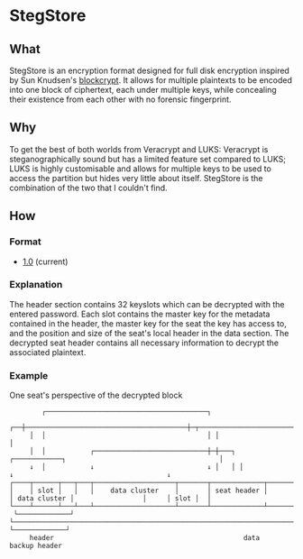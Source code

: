 # StegStore

## What

StegStore is an encryption format designed for full disk encryption inspired by
Sun Knudsen's [blockcrypt](https://github.com/superbacked/blockcrypt). It allows
for multiple plaintexts to be encoded into one block of ciphertext, each under
multiple keys, while concealing their existence from each other with no forensic
fingerprint.

## Why

To get the best of both worlds from Veracrypt and LUKS: Veracrypt is
steganographically sound but has a limited feature set compared to LUKS; LUKS is
highly customisable and allows for multiple keys to be used to access the
partition but hides very little about itself. StegStore is the combination of
the two that I couldn't find.

## How

### Format

- [1.0](format.md) (current)

### Explanation

The header section contains 32 keyslots which can be decrypted with the entered
password. Each slot contains the master key for the metadata contained in the
header, the master key for the seat the key has access to, and the position and
size of the seat's local header in the data section. The decrypted seat header
contains all necessary information to decrypt the associated plaintext.

### Example

One seat's perspective of the decrypted block

```text
        ┌────────────────────────────────────────┐
     ┌──┼────────────────────────────────────────┼─┬─────────────────────────────────────────────────────────┐
     │  │                                        │ │                                                         │
     │  │           ┌────────────────────────────┼─┼───┐ ┌────────────┐                                      │
     ↓  │           ↓                            ↓ │   │ │            ↓                                      ↓
┌────┬──────┬───┬───┬────────────────────┬───────┬─────────────┬──────┬──────────────┬─────────────────┬─────┬──────┬──┐
│    │ slot │   │   │    data cluster    │       │ seat header │      │ data cluster │                 │     │ slot │  │
└────┴──────┴───┴───┴────────────────────┴───────┴─────────────┴──────┴──────────────┴─────────────────┴─────┴──────┴──┘
 └─────────────┘ └────────────────────────────────────────────────────────────────────────────────────┘ └─────────────┘
     header                                               data                                           backup header
```
